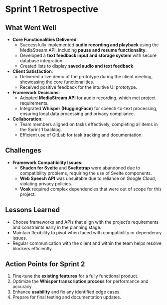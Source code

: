 # Sprint 1 Retrospective

## What Went Well
- **Core Functionalities Delivered**:
  - Successfully implemented **audio recording and playback** using the MediaStream API, including **pause and resume functionality**.
  - Developed a **text feedback input and storage system** with secure database integration.
  - Created lists to display **saved audio and text feedback**.
- **Client Satisfaction**:
  - Delivered a live demo of the prototype during the client meeting, showcasing the core functionalities.
  - Received positive feedback for the intuitive UI prototype.
- **Framework Decisions**:
  - Adopted **MediaStream API** for audio recording, which met project requirements.
  - Integrated **Whisper (HuggingFace)** for speech-to-text processing, ensuring local data processing and privacy compliance.
- **Collaboration**:
  - Team members aligned on tasks effectively, completing all items in the Sprint 1 backlog.
  - Efficient use of GitLab for task tracking and documentation.

## Challenges
- **Framework Compatibility Issues**:
  - **Shadcn for Svelte** and **Sveltetrap** were abandoned due to compatibility problems, requiring the use of Svelte components.
  - **Web Speech API** was unsuitable due to reliance on Google Cloud, violating privacy policies.
  - **Vosk** required complex dependencies that were out of scope for this project.

## Lessons Learned
- Choose frameworks and APIs that align with the project’s requirements and constraints early in the planning stage.
- Maintain flexibility to pivot when faced with compatibility or dependency issues.
- Regular communication with the client and within the team helps resolve blockers efficiently.

## Action Points for Sprint 2
1. Fine-tune the **existing features** for a fully functional product.
2. Optimize the **Whisper transcription process** for performance and accuracy.
3. Enhance **usability** and fix any identified edge cases.
4. Prepare for final testing and documentation updates.
